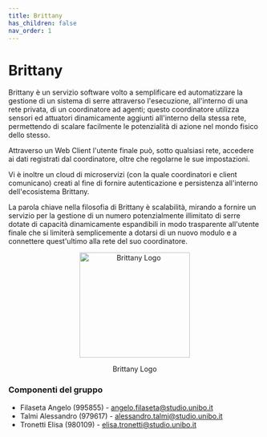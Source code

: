 ```yaml
---
title: Brittany
has_children: false
nav_order: 1
---
```


# Brittany

Brittany è un servizio software volto a semplificare ed automatizzare la gestione di un sistema di serre attraverso l'esecuzione, all'interno di una rete privata, di un coordinatore ad agenti; questo coordinatore utilizza sensori ed attuatori dinamicamente aggiunti all'interno della stessa rete, permettendo di scalare facilmente le potenzialità di azione nel mondo fisico dello stesso.  

Attraverso un Web Client l'utente finale può, sotto qualsiasi rete, accedere ai dati registrati dal coordinatore, oltre che regolarne le sue impostazioni.  

Vi è inoltre un cloud di microservizi (con la quale coordinatori e client comunicano) creati al fine di fornire autenticazione e persistenza all'interno dell'ecosistema Brittany.  

La parola chiave nella filosofia di Brittany è scalabilità, mirando a fornire un servizio per la gestione di un numero potenzialmente illimitato di serre dotate di capacità dinamicamente espandibili in modo trasparente all'utente finale che si limiterà semplicemente a dotarsi di un nuovo modulo e a connettere quest'ultimo alla rete del suo coordinatore.

<div align="center">
<img src="https://images2.imgbox.com/0a/66/tHsUyTQ1_o.png" alt="Brittany Logo"  width="220px" height="210px">
<p align="center">Brittany Logo</p>
</div>

### Componenti del gruppo
- Filaseta Angelo (995855) - <angelo.filaseta@studio.unibo.it>
- Talmi Alessandro (979617) - <alessandro.talmi@studio.unibo.it>
- Tronetti Elisa (980109) - <elisa.tronetti@studio.unibo.it>